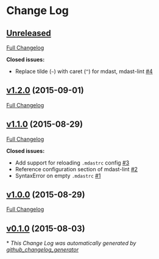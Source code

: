 # Change Log

## [Unreleased](https://github.com/AtomLinter/linter-markdown/tree/HEAD)

[Full Changelog](https://github.com/AtomLinter/linter-markdown/compare/v1.2.0...HEAD)

**Closed issues:**

- Replace tilde \(`~`\) with caret \(`^`\) for mdast, mdast-lint [\#4](https://github.com/AtomLinter/linter-markdown/issues/4)

## [v1.2.0](https://github.com/AtomLinter/linter-markdown/tree/v1.2.0) (2015-09-01)
[Full Changelog](https://github.com/AtomLinter/linter-markdown/compare/v1.1.0...v1.2.0)

## [v1.1.0](https://github.com/AtomLinter/linter-markdown/tree/v1.1.0) (2015-08-29)
[Full Changelog](https://github.com/AtomLinter/linter-markdown/compare/v1.0.0...v1.1.0)

**Closed issues:**

- Add support for reloading `.mdastrc` config [\#3](https://github.com/AtomLinter/linter-markdown/issues/3)
- Reference configuration section of mdast-lint [\#2](https://github.com/AtomLinter/linter-markdown/issues/2)
- SyntaxError on empty `.mdastrc` [\#1](https://github.com/AtomLinter/linter-markdown/issues/1)

## [v1.0.0](https://github.com/AtomLinter/linter-markdown/tree/v1.0.0) (2015-08-29)
[Full Changelog](https://github.com/AtomLinter/linter-markdown/compare/v0.1.0...v1.0.0)

## [v0.1.0](https://github.com/AtomLinter/linter-markdown/tree/v0.1.0) (2015-08-03)


\* *This Change Log was automatically generated by [github_changelog_generator](https://github.com/skywinder/Github-Changelog-Generator)*